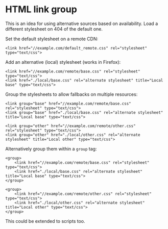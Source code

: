 # HTML link group

This is an idea for using alternative sources based on availability.
Load a different stylesheet on 404 of the default one.

Set the default stylesheet on a remote CDN:

	<link href="//example.com/default_remote.css" rel="stylesheet" type="text/css">

Add an alternative (local) stylesheet (works in Firefox):

	<link href="//example.com/remote/base.css" rel="stylesheet" type="text/css">
	<link href="./local/base.css" rel="alternate stylesheet" title="Local base" type="text/css">

Group the stylesheets to allow fallbacks on multiple resources:

	<link group="base" href="//example.com/remote/base.css" rel="stylesheet" type="text/css">
	<link group="base" href="./local/base.css" rel="alternate stylesheet" title="Local base" type="text/css">

	<link group="other" href="//example.com/remote/other.css" rel="stylesheet" type="text/css">
	<link group="other" href="./local/other.css" rel="alternate stylesheet" title="Local other" type="text/css">

Alternatively group them within a `group` tag:

	<group>
		<link href="//example.com/remote/base.css" rel="stylesheet" type="text/css">
		<link href="./local/base.css" rel="alternate stylesheet" title="Local base" type="text/css">
	</group>

	<group>
		<link href="//example.com/remote/other.css" rel="stylesheet" type="text/css">
		<link href="./local/other.css" rel="alternate stylesheet" title="Local other" type="text/css">
	</group>

This could be extended to scripts too.
